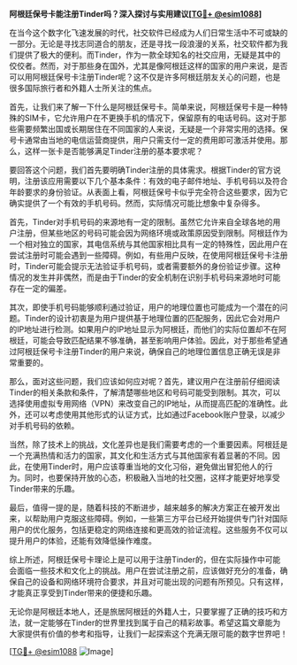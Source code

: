 **阿根廷保号卡能注册Tinder吗？深入探讨与实用建议[[TG💪+ @esim1088](https://t.me/s/esim1088)]**

在当今这个数字化飞速发展的时代，社交软件已经成为人们日常生活中不可或缺的一部分。无论是寻找志同道合的朋友，还是寻找一段浪漫的关系，社交软件都为我们提供了极大的便利。而Tinder，作为一款全球知名的社交应用，无疑是其中的佼佼者。然而，对于那些身在国外，尤其是像阿根廷这样的国家的用户来说，是否可以用阿根廷保号卡注册Tinder呢？这不仅是许多阿根廷朋友关心的问题，也是很多国际旅行者和外籍人士所关注的焦点。

首先，让我们来了解一下什么是阿根廷保号卡。简单来说，阿根廷保号卡是一种特殊的SIM卡，它允许用户在不更换手机的情况下，保留原有的电话号码。这对于那些需要频繁出国或长期居住在不同国家的人来说，无疑是一个非常实用的选择。保号卡通常由当地的电信运营商提供，用户只需支付一定的费用即可激活并使用。那么，这样一张卡是否能够满足Tinder注册的基本要求呢？

要回答这个问题，我们首先要明确Tinder注册的具体需求。根据Tinder的官方说明，注册该应用需要以下几个基本条件：有效的电子邮件地址、手机号码以及符合年龄要求的身份验证。从表面上看，阿根廷保号卡似乎完全符合这些要求，因为它确实提供了一个有效的手机号码。然而，实际情况可能比想象中复杂得多。

首先，Tinder对手机号码的来源地有一定的限制。虽然它允许来自全球各地的用户注册，但某些地区的号码可能会因为网络环境或政策原因受到限制。阿根廷作为一个相对独立的国家，其电信系统与其他国家相比具有一定的特殊性，因此用户在尝试注册时可能会遇到一些障碍。例如，有些用户反映，在使用阿根廷保号卡注册时，Tinder可能会提示无法验证手机号码，或者需要额外的身份验证步骤。这种情况的发生并非偶然，而是由于Tinder的安全机制在识别手机号码来源地时可能存在一定的偏差。

其次，即使手机号码能够顺利通过验证，用户的地理位置也可能成为一个潜在的问题。Tinder的设计初衷是为用户提供基于地理位置的匹配服务，因此它会对用户的IP地址进行检测。如果用户的IP地址显示为阿根廷，而他们的实际位置却不在阿根廷，可能会导致匹配结果不够准确，甚至影响用户体验。因此，对于那些希望通过阿根廷保号卡注册Tinder的用户来说，确保自己的地理位置信息正确无误是非常重要的。

那么，面对这些问题，我们应该如何应对呢？首先，建议用户在注册前仔细阅读Tinder的相关条款和条件，了解清楚哪些地区和号码可能受到限制。其次，可以选择使用虚拟专用网络（VPN）来改变自己的IP地址，从而提高匹配的准确性。此外，还可以考虑使用其他形式的认证方式，比如通过Facebook账户登录，以减少对手机号码的依赖。

当然，除了技术上的挑战，文化差异也是我们需要考虑的一个重要因素。阿根廷是一个充满热情和活力的国家，其文化和生活方式与其他国家有着显著的不同。因此，在使用Tinder时，用户应该尊重当地的文化习俗，避免做出冒犯他人的行为。同时，也要保持开放的心态，积极融入当地的社交圈，这样才能更好地享受Tinder带来的乐趣。

最后，值得一提的是，随着科技的不断进步，越来越多的解决方案正在被开发出来，以帮助用户克服这些障碍。例如，一些第三方平台已经开始提供专门针对国际用户的优化服务，包括更稳定的网络连接和更高效的验证流程。这些服务不仅可以提升用户的体验，还能有效降低操作难度。

综上所述，阿根廷保号卡理论上是可以用于注册Tinder的，但在实际操作中可能会面临一些技术和文化上的挑战。用户在尝试注册之前，应该做好充分的准备，确保自己的设备和网络环境符合要求，并且对可能出现的问题有所预见。只有这样，才能真正享受到Tinder带来的便捷和乐趣。

无论你是阿根廷本地人，还是旅居阿根廷的外籍人士，只要掌握了正确的技巧和方法，就一定能够在Tinder的世界里找到属于自己的精彩故事。希望这篇文章能为大家提供有价值的参考和指导，让我们一起探索这个充满无限可能的数字世界吧！

[[TG💪+ @esim1088](https://t.me/s/esim1088) ![Image](https://i.postimg.cc/4NQfJmqS/Snipaste-2025-05-13-00-14-12.png)]